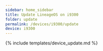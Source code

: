 ```yaml
---
sidebar: home_sidebar
title: Update LineageOS on i9300
folder: update
permalink: /devices/i9300/update
device: i9300
---
```

{% include templates/device_update.md %}
